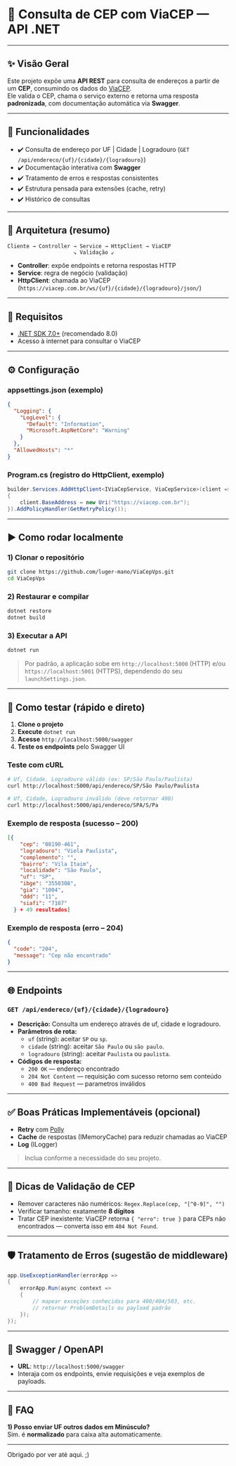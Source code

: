 # 🔎 Consulta de CEP com ViaCEP — API .NET

---

## ✨ Visão Geral

Este projeto expõe uma **API REST** para consulta de endereços a partir de um **CEP**, consumindo os dados do [ViaCEP](https://viacep.com.br).  
Ele valida o CEP, chama o serviço externo e retorna uma resposta **padronizada**, com documentação automática via **Swagger**.

---

## 🚀 Funcionalidades

- ✔️ Consulta de endereço por UF | Cidade | Logradouro (`GET /api/endereco/{uf}/{cidade}/{logradouro}`)
- ✔️ Documentação interativa com **Swagger**
- ✔️ Tratamento de erros e respostas consistentes
- ✔️ Estrutura pensada para extensões (cache, retry)
- ✔️ Histórico de consultas

---

## 🧱 Arquitetura (resumo)

```
Cliente → Controller → Service → HttpClient → ViaCEP
                     ↘︎ Validação ↙︎
```

- **Controller**: expõe endpoints e retorna respostas HTTP
- **Service**: regra de negócio (validação)
- **HttpClient**: chamada ao ViaCEP (`https://viacep.com.br/ws/{uf}/{cidade}/{logradouro}/json/`)

---

## 🧰 Requisitos

- [.NET SDK 7.0+](https://dotnet.microsoft.com/download) (recomendado 8.0)
- Acesso à internet para consultar o ViaCEP

---

## ⚙️ Configuração

### appsettings.json (exemplo)
```json
{
  "Logging": {
    "LogLevel": {
      "Default": "Information",
      "Microsoft.AspNetCore": "Warning"
    }
  },
  "AllowedHosts": "*"
}
```

### Program.cs (registro do HttpClient, exemplo)
```csharp
builder.Services.AddHttpClient<IViaCepService, ViaCepService>(client =>
{
    client.BaseAddress = new Uri("https://viacep.com.br");
}).AddPolicyHandler(GetRetryPolicy());
```
---

## ▶️ Como rodar localmente

### 1) Clonar o repositório
```bash
git clone https://github.com/luger-mano/ViaCepVps.git
cd ViaCepVps
```

### 2) Restaurar e compilar
```bash
dotnet restore
dotnet build
```

### 3) Executar a API
```bash
dotnet run
```

> Por padrão, a aplicação sobe em `http://localhost:5000` (HTTP) e/ou `https://localhost:5001` (HTTPS), dependendo do seu `launchSettings.json`.

---

## 🧪 Como testar (rápido e direto)

1. **Clone o projeto**  
2. **Execute** `dotnet run`  
3. **Acesse** `http://localhost:5000/swagger`  
4. **Teste os endpoints** pelo Swagger UI

### Teste com cURL
```bash
# Uf, Cidade, Logradouro válido (ex: SP/São Paulo/Paulista)
curl http://localhost:5000/api/endereco/SP/São Paulo/Paulista

# Uf, Cidade, Logradouro inválido (deve retornar 400)
curl http://localhost:5000/api/endereco/SPA/S/Pa
```

### Exemplo de resposta (sucesso – 200)
```json
[{
    "cep": "08190-461",
    "logradouro": "Viela Paulista",
    "complemento": "",
    "bairro": "Vila Itaim",
    "localidade": "São Paulo",
    "uf": "SP",
    "ibge": "3550308",
    "gia": "1004",
    "ddd": "11",
    "siafi": "7107"
  } + 49 resultados]
```

### Exemplo de resposta (erro – 204)
```json
{
  "code": "204",
  "message": "Cep não encontrado"
}
```

---

## 🌐 Endpoints

### `GET /api/endereco/{uf}/{cidade}/{logradouro}`
- **Descrição:** Consulta um endereço através de uf, cidade e logradouro.
- **Parâmetros de rota:**
  - `uf` (string): aceitar `SP` ou `sp`.
  - `cidade` (string): aceitar `São Paulo` ou `são paulo`.
  - `logradouro` (string): aceitar `Paulista` ou `paulista`.  
- **Códigos de resposta:**
  - `200 OK` — endereço encontrado
  - `204 Not Content` — requisição com sucesso retorno sem conteúdo
  - `400 Bad Request` — parametros inválidos

---

## ✅ Boas Práticas Implementáveis (opcional)

- **Retry** com [Polly](https://github.com/App-vNext/Polly)
- **Cache** de respostas (IMemoryCache) para reduzir chamadas ao ViaCEP
- **Log** (ILogger)

> Inclua conforme a necessidade do seu projeto.

---

## 🧷 Dicas de Validação de CEP

- Remover caracteres não numéricos: `Regex.Replace(cep, "[^0-9]", "")`
- Verificar tamanho: exatamente **8 dígitos**
- Tratar CEP inexistente: ViaCEP retorna `{ "erro": true }` para CEPs não encontrados — converta isso em `404 Not Found`.

---

## 🛡️ Tratamento de Erros (sugestão de middleware)

```csharp
app.UseExceptionHandler(errorApp =>
{
    errorApp.Run(async context =>
    {
        // mapear exceções conhecidas para 400/404/503, etc.
        // retornar ProblemDetails ou payload padrão
    });
});
```

---

## 📄 Swagger / OpenAPI

- **URL**: `http://localhost:5000/swagger`
- Interaja com os endpoints, envie requisições e veja exemplos de payloads.

---

## 🧩 FAQ

**1) Posso enviar UF outros dados em Minúsculo?**  
Sim. é **normalizado** para caixa alta automaticamente.

---


Obrigado por ver até aqui. ;)
